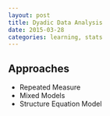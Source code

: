 ```yaml
---
layout: post
title: Dyadic Data Analysis
date: 2015-03-28
categories: learning, stats
---
```


## Approaches

* Repeated Measure
* Mixed Models
* Structure Equation Model
